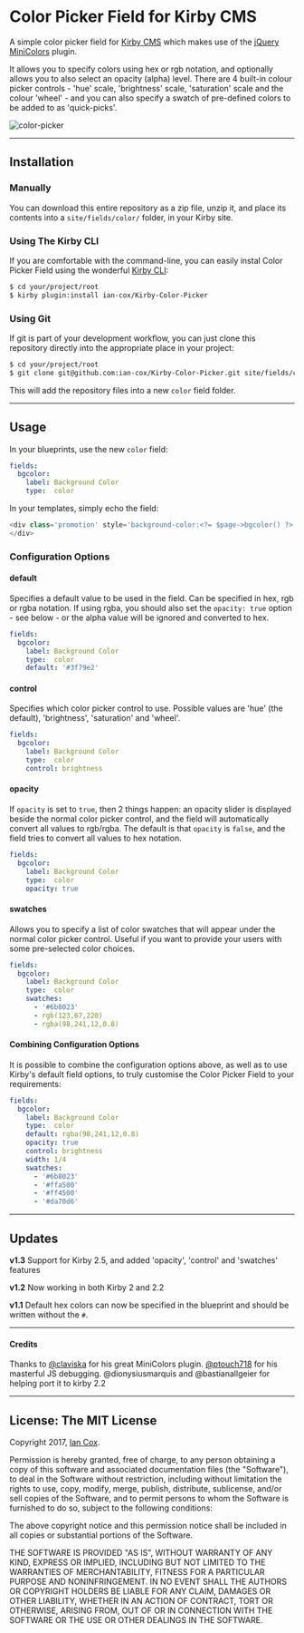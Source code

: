 # Color Picker Field for Kirby CMS

A simple color picker field for [Kirby CMS](http://getkirby.com/) which makes use of the [jQuery MiniColors](https://github.com/claviska/jquery-miniColors/) plugin. 

It allows you to specify colors using hex or rgb notation, and optionally allows you to also select an opacity (alpha) level. There are 4 built-in colour picker controls - 'hue' scale, 'brightness' scale, 'saturation' scale and the colour 'wheel' - and you can also specify a swatch of pre-defined colors to be added to as 'quick-picks'.


![color-picker](https://cloud.githubusercontent.com/assets/4325127/6277766/9867c910-b85f-11e4-885c-b67b387552cb.gif)

---
## Installation

### Manually

You can download this entire repository as a zip file, unzip it, and place its contents into a `site/fields/color/` folder, in your Kirby site. 

### Using The Kirby CLI

If you are comfortable with the command-line, you can easily instal Color Picker Field using the wonderful [Kirby CLI](https://github.com/getkirby/cli):

``` bash
$ cd your/project/root
$ kirby plugin:install ian-cox/Kirby-Color-Picker
```

### Using Git

If git is part of your development workflow, you can just clone this repository directly into the appropriate place in your project:

``` bash
$ cd your/project/root
$ git clone git@github.com:ian-cox/Kirby-Color-Picker.git site/fields/color
```

This will add the repository files into a new `color` field folder.

---
## Usage

In your blueprints, use the new `color` field:

``` yaml
fields:
  bgcolor:
    label: Background Color
    type:  color
```

In your templates, simply echo the field:

``` php
<div class='promotion' style='background-color:<?= $page->bgcolor() ?>'>
</div>
```

### Configuration Options

#### default
Specifies a default value to be used in the field. Can be specified in hex, rgb or rgba notation. If using rgba, you should also set the `opacity: true` option - see below - or the alpha value will be ignored and converted to hex.

``` yaml
fields:
  bgcolor:
    label: Background Color
    type:  color
    default: '#3f79e2'
```

#### control
Specifies which color picker control to use. Possible values are 'hue' (the default), 'brightness', 'saturation' and 'wheel'. 

``` yaml
fields:
  bgcolor:
    label: Background Color
    type:  color
    control: brightness
```

#### opacity
If `opacity` is set to `true`, then 2 things happen: an opacity slider is displayed beside the normal color picker control, and the field will automatically convert all values to rgb/rgba. The default is that `opacity` is `false`, and the field tries to convert all values to hex notation.

``` yaml
fields:
  bgcolor:
    label: Background Color
    type:  color
    opacity: true
```

#### swatches
Allows you to specify a list of color swatches that will appear under the normal color picker control. Useful if you want to provide your users with some pre-selected color choices.

``` yaml
fields:
  bgcolor:
    label: Background Color
    type:  color
    swatches: 
      - '#6b8023'
      - rgb(123,67,220)
      - rgba(98,241,12,0.8)
```

#### Combining Configuration Options
It is possible to combine the configuration options above, as well as to use Kirby's default field options, to truly customise the Color Picker Field to your requirements:

``` yaml
fields:
  bgcolor:
    label: Background Color
    type:  color
    default: rgba(98,241,12,0.8)
    opacity: true
    control: brightness
    width: 1/4
    swatches:
      - '#6b8023'
      - '#ffa500'
      - '#ff4500'
      - '#da70d6'
```

---
## Updates

**v1.3** Support for Kirby 2.5, and added 'opacity', 'control' and 'swatches' features

**v1.2** Now working in both Kirby 2 and 2.2

**v1.1** Default hex colors can now be specified in the blueprint and should be written without the `#`.



---
#### Credits
Thanks to [@claviska](https://github.com/claviska) for his great MiniColors plugin.
[@ptouch718](https://github.com/ptouch718) for his masterful JS debugging.
@dionysiusmarquis and @bastianallgeier for helping port it to kirby 2.2

---
## License: The MIT License

Copyright 2017, [Ian Cox](https://github.com/ian-cox).

Permission is hereby granted, free of charge, to any person obtaining a copy of this software and associated documentation files (the "Software"), to deal in the Software without restriction, including without limitation the rights to use, copy, modify, merge, publish, distribute, sublicense, and/or sell copies of the Software, and to permit persons to whom the Software is furnished to do so, subject to the following conditions:

The above copyright notice and this permission notice shall be included in all copies or substantial portions of the Software.

THE SOFTWARE IS PROVIDED "AS IS", WITHOUT WARRANTY OF ANY KIND, EXPRESS OR IMPLIED, INCLUDING BUT NOT LIMITED TO THE WARRANTIES OF MERCHANTABILITY, FITNESS FOR A PARTICULAR PURPOSE AND NONINFRINGEMENT. IN NO EVENT SHALL THE AUTHORS OR COPYRIGHT HOLDERS BE LIABLE FOR ANY CLAIM, DAMAGES OR OTHER LIABILITY, WHETHER IN AN ACTION OF CONTRACT, TORT OR OTHERWISE, ARISING FROM, OUT OF OR IN CONNECTION WITH THE SOFTWARE OR THE USE OR OTHER DEALINGS IN THE SOFTWARE.
